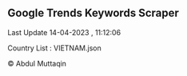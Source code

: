 

## Google Trends Keywords Scraper 
 
Last Update 14-04-2023 , 11:12:06

Country List :
VIETNAM.json



© Abdul Muttaqin 
